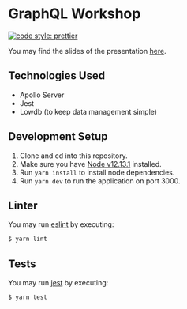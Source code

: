 # GraphQL Workshop

[![code style: prettier](https://img.shields.io/badge/code_style-prettier-ff69b4.svg?style=flat-square)](https://github.com/prettier/prettier)

You may find the slides of the presentation [here](https://docs.google.com/presentation/d/1DioDrcHcoFVYSAmo-icPsbo-PB9VrUYJhJrN9D6URIg/edit?usp=sharing).

## Technologies Used

- Apollo Server
- Jest
- Lowdb (to keep data management simple)

## Development Setup

1. Clone and cd into this repository.
2. Make sure you have [Node v12.13.1](https://github.com/nvm-sh/nvm) installed.
3. Run `yarn install` to install node dependencies.
4. Run `yarn dev` to run the application on port 3000.

## Linter

You may run [eslint](https://eslint.org/) by executing:

```sh
$ yarn lint
```

## Tests

You may run [jest](https://jestjs.io/) by executing:

```sh
$ yarn test
```
